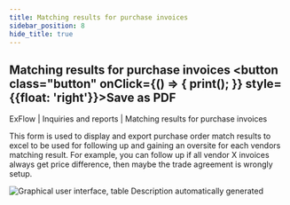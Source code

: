 ```yaml
---
title: Matching results for purchase invoices
sidebar_position: 8
hide_title: true
---
```

## Matching results for purchase invoices <button class="button" onClick={() => { print(); }} style={{float: 'right'}}>Save as PDF</button>

ExFlow \| Inquiries and reports \| Matching results for purchase invoices

This form is used to display and export purchase order match results to excel to be used for following up and gaining an oversite for each vendors matching result. For example, you can follow up if all vendor X invoices always get price difference, then maybe the trade agreement is wrongly setup.

![Graphical user interface, table Description automatically generated](@site/static/img/media/image121.png)